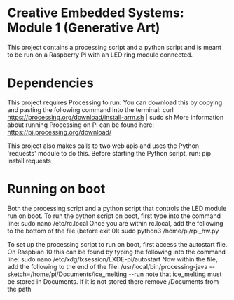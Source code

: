 # Creative Embedded Systems: Module 1 (Generative Art)

This project contains a processing script and a python script and is meant to be run on a Raspberry Pi with an LED ring module connected.

# Dependencies
This project requires Processing to run. You can download this by copying and pasting the following command into the terminal:
curl https://processing.org/download/install-arm.sh | sudo sh
More information about running Processing on Pi can be found here: https://pi.processing.org/download/

This project also makes calls to two web apis and uses the Python 'requests' module to do this. Before starting the Python script, run:
pip install requests

# Running on boot
Both the processing script and a python script that controls the LED module run on boot.
To run the python script on boot, first type into the command line:
sudo nano /etc/rc.local
Once you are within rc.local, add the following to the bottom of the file (before exit 0):
sudo python3 /home/pi/rpi_hw.py

To set up the processing script to run on boot, first access the autostart file. On Raspbian 10 this can be found by typing the following into the command line:
sudo nano /etc/xdg/lxsession/LXDE-pi/autostart
Now within the file, add the following to the end of the file:
/usr/local/bin/processing-java --sketch=/home/pi/Documents/ice_melting --run
note that ice_melting must be stored in Documents. If it is not stored there remove /Documents from the path
